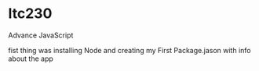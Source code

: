 # Itc230
Advance JavaScript

fist thing was installing Node and creating my First Package.jason with info about the app
